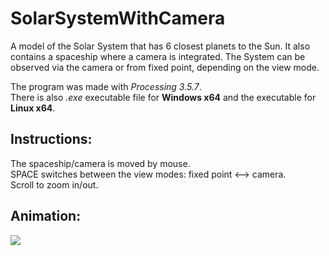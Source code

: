 # SolarSystemWithCamera

A model of the Solar System that has 6 closest planets to the Sun. It also contains a spaceship where a camera is integrated.
The System can be observed via the camera or from fixed point, depending on the view mode.

The program was made with <i>Processing 3.5.7</i>.
<br>There is also <i>.exe</i> executable file for <b>Windows x64</b> and the executable for <b>Linux x64</b>.

## Instructions:
The spaceship/camera is moved by mouse.
<br/>SPACE switches between the view modes: fixed point <—> camera.
<br/>Scroll to zoom in/out.

## Animation:
![](animation.gif)
